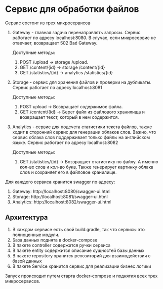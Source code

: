 # Сервис для обработки файлов

Сервис состоит из трех микросервисов

1) Gateway - главная задача перенаправлять запросы. Сервис работает по адресу localhost:8080. В случае, если микросервис
   не отвечает, возвращает 502 Bad Gateway.

   Доступные методы:
    1) POST /upload -> storage /upload.
    2) GET /content/{id} -> storage /content/{id}
    3) GET /statistics/{id} -> analytics /statistics/{id}

2) Storage - сервис для хранения файлов и проверки на дубликаты. Сервис работает по адресу localhost:8081

   Доступные методы:
    1) POST upload -> Возвращает содержимое файла.
    2) GET /content/{id} -> Берет файл из файлового хранилища и возвращает текст, который в нем содержится.

3) Analytics - сервис для подсчета статистики текста файлов, также ходит в сторонний сервис для генерации облаков слов.
   Важно, что сервис облака слов поддерживает только файлы на английском языке. Сервис работает по адресу localhost:8082

   Доступные методы:
    1) GET /statistics/{id} -> Возвращает статистику по файлу. А именно кол-во слов и кол-во букв. Также генерирует
       картинку облака слов и сохраняет его в файловое хранилище.

Для каждого сервиса хранится swagger по адресу:

1) Gateway: http://localhost:8080/swagger-ui.html
2) Storage: http://localhost:8081/swagger-ui.html
3) Analytics: http://localhost:8082/swagger-ui.html

## Архитектура

1) В каждом сервисе есть свой build.gradle, так что сервисы это полноценные модули.
2) База данных поднята в docker-compose
3) В пакете controller содержатся ручки сервиса
4) В пакете entity содержится описание сущностей базы данных
5) В пакете repository хранится репозиторий для взаимодействия с базой данных
6) В пакете Service хранится сервис для реализации бизнес логики

Запуск происходит путем старта docker-compose и поднятия всех трех микросервисов.
